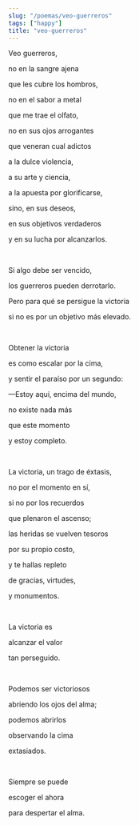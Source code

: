 ```yaml
---
slug: "/poemas/veo-guerreros"
tags: ["happy"]
title: "veo-guerreros"
---
```

Veo guerreros,

no en la sangre ajena

que les cubre los hombros,

no en el sabor a metal

que me trae el olfato,

no en sus ojos arrogantes

que veneran cual adictos

a la dulce violencia,

a su arte y ciencia,

a la apuesta por glorificarse,

sino, en sus deseos,

en sus objetivos verdaderos

y en su lucha por alcanzarlos.

&nbsp;

Si algo debe ser vencido,

los guerreros pueden derrotarlo.

Pero para qué se persigue la victoria

si no es por un objetivo más elevado.

&nbsp;

Obtener la victoria

es como escalar por la cima,

y sentir el paraíso por un segundo:

—Estoy aquí, encima del mundo,

no existe nada más

que este momento

y estoy completo.

&nbsp;

La victoria, un trago de éxtasis,

no por el momento en sí,

si no por los recuerdos

que plenaron el ascenso;

las heridas se vuelven tesoros

por su propio costo,

y te hallas repleto

de gracias, virtudes,

y monumentos.

&nbsp;

La victoria es

alcanzar el valor

tan perseguido.

&nbsp;

Podemos ser victoriosos

abriendo los ojos del alma;

podemos abrirlos

observando la cima

extasiados.

&nbsp;

Siempre se puede

escoger el ahora

para despertar el alma.